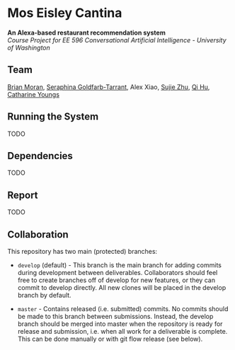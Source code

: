 # Mos Eisley Cantina
**An Alexa-based restaurant recommendation system**  
_Course Project for EE 596 Conversational Artificial Intelligence - University of Washington_ 

## Team 
[Brian Moran](https://github.com/bpmoran), [Seraphina Goldfarb-Tarrant](https://github.com/seraphinatarrant), Alex Xiao, [Sujie Zhu](https://github.com/sujiezhu), [Qi Hu](https://github.com/eqiihuu), [Catharine Youngs](https://github.com/cyoungs)


## Running the System
 TODO

## Dependencies 
TODO

## Report 
TODO

## Collaboration
This repository has two main (protected) branches:

* `develop` (default) - This branch is the main branch for adding commits during development between deliverables. Collaborators should feel free to create branches off of develop for new features, or they can commit to develop directly. All new clones will be placed in the develop branch by default.

* `master` - Contains released (i.e. submitted) commits. No commits should be made to this branch between submissions. Instead, the develop branch should be merged into master when the repository is ready for release and submission, i.e. when all work for a deliverable is complete. This can be done manually or with git flow release (see below).


